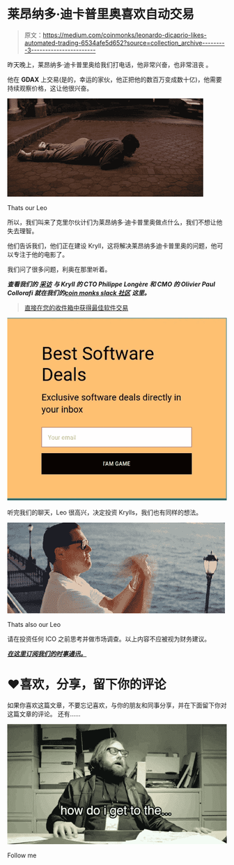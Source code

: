 # 莱昂纳多·迪卡普里奥喜欢自动交易

> 原文：<https://medium.com/coinmonks/leonardo-dicaprio-likes-automated-trading-6534afe5d652?source=collection_archive---------3----------------------->

昨天晚上，莱昂纳多·迪卡普里奥给我们打电话，他非常兴奋，也非常沮丧 。

他在 **GDAX** 上交易(是的，幸运的家伙，他正把他的数百万变成数十亿)，他需要持续观察价格，这让他很兴奋。

![](img/f74c7a24b211f6c14dfa3760d4db2e7c.png)

Thats our Leo

所以，我们叫来了克里尔伙计们为莱昂纳多·迪卡普里奥做点什么，我们不想让他失去理智。

他们告诉我们，他们正在建设 Kryll，这将解决莱昂纳多迪卡普里奥的问题，他可以专注于他的电影了。

我们问了很多问题，利奥在那里听着。

***查看我们的*** [***采访***](/@gaurav.agrawal/kryll-an-automatic-crypto-trading-platform-for-everyone-ab2f8c9c436e) ***与 Kryll 的 CTO Philippe Longère 和 CMO 的 Olivier Paul Collorafi 就在我们的***[***coin monks slack 社区***](https://goo.gl/3Ex81z) ***这里。***

> [直接在您的收件箱中获得最佳软件交易](https://coincodecap.com/?utm_source=coinmonks)

[![](img/7c0b3dfdcbfea594cc0ae7d4f9bf6fcb.png)](https://coincodecap.com/?utm_source=coinmonks)

听完我们的聊天，Leo 很高兴，决定投资 Krylls，我们也有同样的想法。

![](img/847ef8c6b09f5ed167c8ff2ef425c34b.png)

Thats also our Leo

请在投资任何 ICO 之前思考并做市场调查。以上内容不应被视为财务建议。

[***在这里订阅我们的时事通讯。***](https://www.getrevue.co/profile/CoinMonks/)

# ❤️喜欢，分享，留下你的评论

如果你喜欢这篇文章，不要忘记喜欢，与你的朋友和同事分享，并在下面留下你对这篇文章的评论。
还有……

![](img/53fadb2e7b9706d1af062b0cee527d85.png)

Follow me